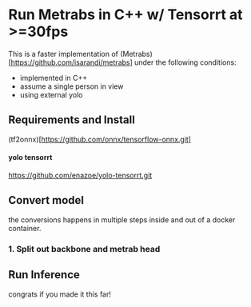 # Run Metrabs in C++ w/ Tensorrt at >=30fps

This is a faster implementation of (Metrabs)[https://github.com/isarandi/metrabs] under the following conditions:

- implemented in C++
- assume a single person in view
- using external yolo

## Requirements and Install
(tf2onnx)[https://github.com/onnx/tensorflow-onnx.git]

#### yolo tensorrt
https://github.com/enazoe/yolo-tensorrt.git

## Convert model
the conversions happens in multiple steps inside and out of a docker container.

### 1. Split out backbone and metrab head 

## Run Inference
congrats if you made it this far!
